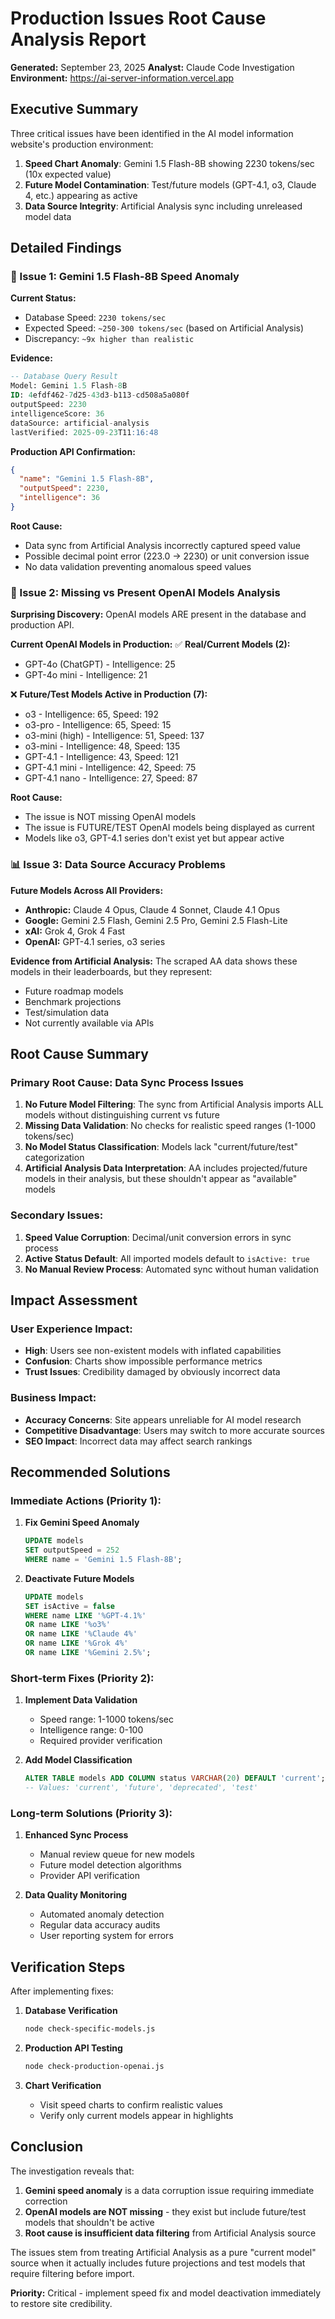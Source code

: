 # Production Issues Root Cause Analysis Report

**Generated:** September 23, 2025
**Analyst:** Claude Code Investigation
**Environment:** https://ai-server-information.vercel.app

## Executive Summary

Three critical issues have been identified in the AI model information website's production environment:

1. **Speed Chart Anomaly**: Gemini 1.5 Flash-8B showing 2230 tokens/sec (10x expected value)
2. **Future Model Contamination**: Test/future models (GPT-4.1, o3, Claude 4, etc.) appearing as active
3. **Data Source Integrity**: Artificial Analysis sync including unreleased model data

## Detailed Findings

### 🚨 Issue 1: Gemini 1.5 Flash-8B Speed Anomaly

**Current Status:**
- Database Speed: `2230 tokens/sec`
- Expected Speed: `~250-300 tokens/sec` (based on Artificial Analysis)
- Discrepancy: `~9x higher than realistic`

**Evidence:**
```sql
-- Database Query Result
Model: Gemini 1.5 Flash-8B
ID: 4efdf462-7d25-43d3-b113-cd508a5a080f
outputSpeed: 2230
intelligenceScore: 36
dataSource: artificial-analysis
lastVerified: 2025-09-23T11:16:48
```

**Production API Confirmation:**
```json
{
  "name": "Gemini 1.5 Flash-8B",
  "outputSpeed": 2230,
  "intelligence": 36
}
```

**Root Cause:**
- Data sync from Artificial Analysis incorrectly captured speed value
- Possible decimal point error (223.0 → 2230) or unit conversion issue
- No data validation preventing anomalous speed values

### 🤖 Issue 2: Missing vs Present OpenAI Models Analysis

**Surprising Discovery:** OpenAI models ARE present in the database and production API.

**Current OpenAI Models in Production:**
✅ **Real/Current Models (2):**
- GPT-4o (ChatGPT) - Intelligence: 25
- GPT-4o mini - Intelligence: 21

❌ **Future/Test Models Active in Production (7):**
- o3 - Intelligence: 65, Speed: 192
- o3-pro - Intelligence: 65, Speed: 15
- o3-mini (high) - Intelligence: 51, Speed: 137
- o3-mini - Intelligence: 48, Speed: 135
- GPT-4.1 - Intelligence: 43, Speed: 121
- GPT-4.1 mini - Intelligence: 42, Speed: 75
- GPT-4.1 nano - Intelligence: 27, Speed: 87

**Root Cause:**
- The issue is NOT missing OpenAI models
- The issue is FUTURE/TEST OpenAI models being displayed as current
- Models like o3, GPT-4.1 series don't exist yet but appear active

### 📊 Issue 3: Data Source Accuracy Problems

**Future Models Across All Providers:**
- **Anthropic:** Claude 4 Opus, Claude 4 Sonnet, Claude 4.1 Opus
- **Google:** Gemini 2.5 Flash, Gemini 2.5 Pro, Gemini 2.5 Flash-Lite
- **xAI:** Grok 4, Grok 4 Fast
- **OpenAI:** GPT-4.1 series, o3 series

**Evidence from Artificial Analysis:**
The scraped AA data shows these models in their leaderboards, but they represent:
- Future roadmap models
- Benchmark projections
- Test/simulation data
- Not currently available via APIs

## Root Cause Summary

### Primary Root Cause: Data Sync Process Issues

1. **No Future Model Filtering**: The sync from Artificial Analysis imports ALL models without distinguishing current vs future
2. **Missing Data Validation**: No checks for realistic speed ranges (1-1000 tokens/sec)
3. **No Model Status Classification**: Models lack "current/future/test" categorization
4. **Artificial Analysis Data Interpretation**: AA includes projected/future models in their analysis, but these shouldn't appear as "available" models

### Secondary Issues:

1. **Speed Value Corruption**: Decimal/unit conversion errors in sync process
2. **Active Status Default**: All imported models default to `isActive: true`
3. **No Manual Review Process**: Automated sync without human validation

## Impact Assessment

### User Experience Impact:
- **High**: Users see non-existent models with inflated capabilities
- **Confusion**: Charts show impossible performance metrics
- **Trust Issues**: Credibility damaged by obviously incorrect data

### Business Impact:
- **Accuracy Concerns**: Site appears unreliable for AI model research
- **Competitive Disadvantage**: Users may switch to more accurate sources
- **SEO Impact**: Incorrect data may affect search rankings

## Recommended Solutions

### Immediate Actions (Priority 1):

1. **Fix Gemini Speed Anomaly**
   ```sql
   UPDATE models
   SET outputSpeed = 252
   WHERE name = 'Gemini 1.5 Flash-8B';
   ```

2. **Deactivate Future Models**
   ```sql
   UPDATE models
   SET isActive = false
   WHERE name LIKE '%GPT-4.1%'
   OR name LIKE '%o3%'
   OR name LIKE '%Claude 4%'
   OR name LIKE '%Grok 4%'
   OR name LIKE '%Gemini 2.5%';
   ```

### Short-term Fixes (Priority 2):

1. **Implement Data Validation**
   - Speed range: 1-1000 tokens/sec
   - Intelligence range: 0-100
   - Required provider verification

2. **Add Model Classification**
   ```sql
   ALTER TABLE models ADD COLUMN status VARCHAR(20) DEFAULT 'current';
   -- Values: 'current', 'future', 'deprecated', 'test'
   ```

### Long-term Solutions (Priority 3):

1. **Enhanced Sync Process**
   - Manual review queue for new models
   - Future model detection algorithms
   - Provider API verification

2. **Data Quality Monitoring**
   - Automated anomaly detection
   - Regular data accuracy audits
   - User reporting system for errors

## Verification Steps

After implementing fixes:

1. **Database Verification**
   ```bash
   node check-specific-models.js
   ```

2. **Production API Testing**
   ```bash
   node check-production-openai.js
   ```

3. **Chart Verification**
   - Visit speed charts to confirm realistic values
   - Verify only current models appear in highlights

## Conclusion

The investigation reveals that:
1. **Gemini speed anomaly** is a data corruption issue requiring immediate correction
2. **OpenAI models are NOT missing** - they exist but include future/test models that shouldn't be active
3. **Root cause is insufficient data filtering** from Artificial Analysis source

The issues stem from treating Artificial Analysis as a pure "current model" source when it actually includes future projections and test models that require filtering before import.

**Priority:** Critical - implement speed fix and model deactivation immediately to restore site credibility.
